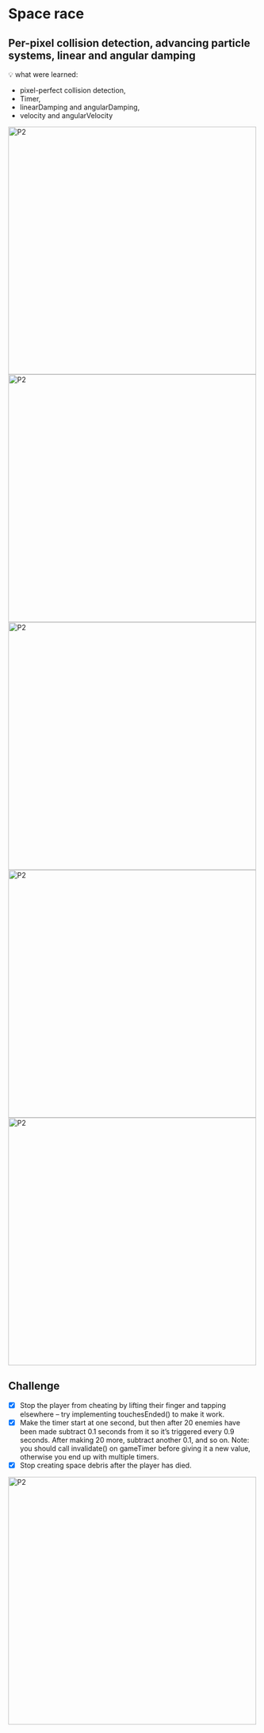 # Space race 

## Per-pixel collision detection, advancing particle systems, linear and angular damping

💡 what were learned:
- pixel-perfect collision detection,
- Timer,
- linearDamping and angularDamping,
- velocity and angularVelocity 

<img width="500" alt="P2" src="https://sun9-47.userapi.com/impg/3o4w30gh_wTklJXi5fpH0BYh8S_ab-HmzMOJFg/BB1XPqwQVYc.jpg?size=2224x1668&quality=95&sign=67572b200d5e73eb8ea01d48e335ae45&type=album"> <img width="500" alt="P2" src="https://sun9-48.userapi.com/impg/TXsfq34tW10cwWk472v3Lx9cRVcj0F0yAf5n5g/uM7FPkA4egM.jpg?size=2224x1668&quality=95&sign=d37532f9921158341117214df2061e14&type=album"> <img width="500" alt="P2" src="https://sun9-54.userapi.com/impg/xQv-Vzzx-8RJY0g1hvSXz9Te-knQB_nk7KNmNA/p74a1yWvhIM.jpg?size=2224x1668&quality=95&sign=81a98291390dd2556ffb4551abcfb7a0&type=album"> <img width="500" alt="P2" src="https://sun9-17.userapi.com/impg/pB5KFSORfOYJswP8OBbmfTCmksU2L08Oh72Hxg/Zj18zvrEFl0.jpg?size=2224x1668&quality=95&sign=c3606b673f9147159e3c55ed841447a1&type=album"> <img width="500" alt="P2" src="https://sun9-41.userapi.com/impg/oHHXBXkRqSVIfvDTtLQMD0tqSaijLGdYWf8URw/E15G67HOKa8.jpg?size=2224x1668&quality=95&sign=ad233ebff8d295c7e94ef16b0626f4ed&type=album">

## Challenge

- [x] Stop the player from cheating by lifting their finger and tapping elsewhere – try implementing touchesEnded() to make it work.
- [x] Make the timer start at one second, but then after 20 enemies have been made subtract 0.1 seconds from it so it’s triggered every 0.9 seconds. After making 20 more, subtract another 0.1, and so on. Note: you should call invalidate() on gameTimer before giving it a new value, otherwise you end up with multiple timers.
- [x] Stop creating space debris after the player has died.

 <img width="500" alt="P2" src="https://sun9-80.userapi.com/impg/BjpzUX_4ZOJLN7KatxIpC2mYWAvwRhxjn8Jqsg/Xumr4OwATIM.jpg?size=2224x1668&quality=95&sign=db0807251092d892c6cc15894951c1a1&type=album">
